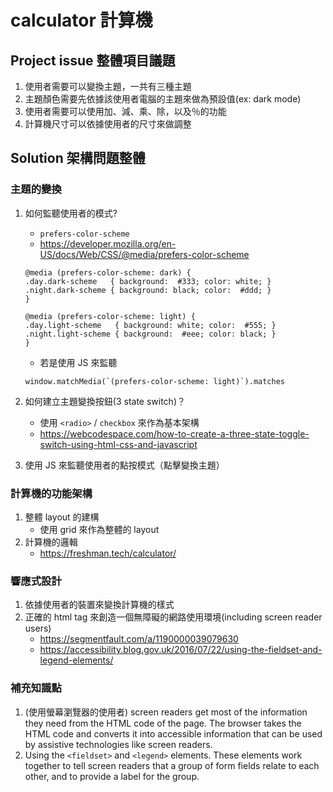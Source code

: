 # calculator 計算機

## Project issue 整體項目議題

1. 使用者需要可以變換主題，一共有三種主題
2. 主題顏色需要先依據該使用者電腦的主題來做為預設值(ex: dark mode)
3. 使用者需要可以使用加、減、乘、除，以及％的功能
4. 計算機尺寸可以依據使用者的尺寸來做調整

## Solution 架構問題整體

### 主題的變換

1.  如何監聽使用者的模式?

    - `prefers-color-scheme`
    - https://developer.mozilla.org/en-US/docs/Web/CSS/@media/prefers-color-scheme

    ```
    @media (prefers-color-scheme: dark) {
    .day.dark-scheme   { background:  #333; color: white; }
    .night.dark-scheme { background: black; color:  #ddd; }
    }

    @media (prefers-color-scheme: light) {
    .day.light-scheme   { background: white; color:  #555; }
    .night.light-scheme { background:  #eee; color: black; }
    }

    ```

    - 若是使用 JS 來監聽

    ```
    window.matchMedia(`(prefers-color-scheme: light)`).matches
    ```

2.  如何建立主題變換按鈕(3 state switch)？
    - 使用 `<radio>` / `checkbox` 來作為基本架構
    - https://webcodespace.com/how-to-create-a-three-state-toggle-switch-using-html-css-and-javascript
3.  使用 JS 來監聽使用者的點按模式（點擊變換主題）

### 計算機的功能架構

1.  整體 layout 的建構
    - 使用 grid 來作為整體的 layout
2.  計算機的邏輯
    - https://freshman.tech/calculator/

### 響應式設計

1.  依據使用者的裝置來變換計算機的樣式
2.  正確的 html tag 來創造一個無障礙的網路使用環境(including screen reader users)
    - https://segmentfault.com/a/1190000039079630
    - https://accessibility.blog.gov.uk/2016/07/22/using-the-fieldset-and-legend-elements/

### 補充知識點

1. (使用螢幕瀏覽器的使用者) screen readers get most of the information they need from the HTML code of the page. The browser takes the HTML code and converts it into accessible information that can be used by assistive technologies like screen readers.
2. Using the `<fieldset>` and `<legend>` elements. These elements work together to tell screen readers that a group of form fields relate to each other, and to provide a label for the group.
